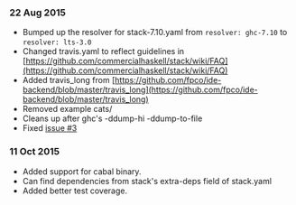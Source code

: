 ### 22 Aug 2015

- Bumped up the resolver for stack-7.10.yaml from `resolver: ghc-7.10` to `resolver: lts-3.0`
- Changed travis.yaml to reflect guidelines in [https://github.com/commercialhaskell/stack/wiki/FAQ](https://github.com/commercialhaskell/stack/wiki/FAQ)
- Added travis_long from [https://github.com/fpco/ide-backend/blob/master/travis_long](https://github.com/fpco/ide-backend/blob/master/travis_long)
- Removed example cats/
- Cleans up after ghc's -ddump-hi -ddump-to-file
- Fixed [issue #3](https://github.com/urbanslug/wai-devel/issues/3)

### 11 Oct 2015

- Added support for cabal binary.
- Can find dependencies from stack's extra-deps field of stack.yaml
- Added better test coverage.
